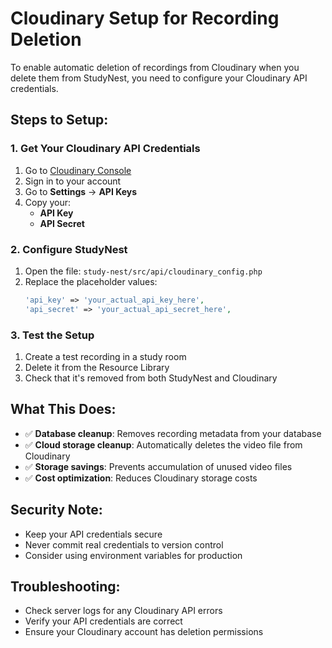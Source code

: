 # Cloudinary Setup for Recording Deletion

To enable automatic deletion of recordings from Cloudinary when you delete them from StudyNest, you need to configure your Cloudinary API credentials.

## Steps to Setup:

### 1. Get Your Cloudinary API Credentials
1. Go to [Cloudinary Console](https://cloudinary.com/console)
2. Sign in to your account
3. Go to **Settings** → **API Keys**
4. Copy your:
   - **API Key**
   - **API Secret**

### 2. Configure StudyNest
1. Open the file: `study-nest/src/api/cloudinary_config.php`
2. Replace the placeholder values:
   ```php
   'api_key' => 'your_actual_api_key_here',
   'api_secret' => 'your_actual_api_secret_here',
   ```

### 3. Test the Setup
1. Create a test recording in a study room
2. Delete it from the Resource Library
3. Check that it's removed from both StudyNest and Cloudinary

## What This Does:
- ✅ **Database cleanup**: Removes recording metadata from your database
- ✅ **Cloud storage cleanup**: Automatically deletes the video file from Cloudinary
- ✅ **Storage savings**: Prevents accumulation of unused video files
- ✅ **Cost optimization**: Reduces Cloudinary storage costs

## Security Note:
- Keep your API credentials secure
- Never commit real credentials to version control
- Consider using environment variables for production

## Troubleshooting:
- Check server logs for any Cloudinary API errors
- Verify your API credentials are correct
- Ensure your Cloudinary account has deletion permissions
